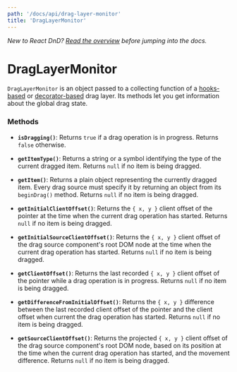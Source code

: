 ```yaml
---
path: '/docs/api/drag-layer-monitor'
title: 'DragLayerMonitor'
---
```


_New to React DnD? [Read the overview](/docs/overview) before jumping into the docs._

# DragLayerMonitor

`DragLayerMonitor` is an object passed to a collecting function of a [hooks-based](/docs/api/use-drag-layer) or [decorator-based](/docs/api/drag-layer) drag layer. Its methods let you get information about the global drag state.

### Methods

- **`isDragging()`**: Returns `true` if a drag operation is in progress. Returns `false` otherwise.

- **`getItemType()`**: Returns a string or a symbol identifying the type of the current dragged item. Returns `null` if no item is being dragged.

- **`getItem()`**: Returns a plain object representing the currently dragged item. Every drag source must specify it by returning an object from its `beginDrag()` method. Returns `null` if no item is being dragged.

- **`getInitialClientOffset()`**: Returns the `{ x, y }` client offset of the pointer at the time when the current drag operation has started. Returns `null` if no item is being dragged.

- **`getInitialSourceClientOffset()`**: Returns the `{ x, y }` client offset of the drag source component's root DOM node at the time when the current drag operation has started. Returns `null` if no item is being dragged.

- **`getClientOffset()`**: Returns the last recorded `{ x, y }` client offset of the pointer while a drag operation is in progress. Returns `null` if no item is being dragged.

- **`getDifferenceFromInitialOffset()`**: Returns the `{ x, y }` difference between the last recorded client offset of the pointer and the client offset when current the drag operation has started. Returns `null` if no item is being dragged.

- **`getSourceClientOffset()`**: Returns the projected `{ x, y }` client offset of the drag source component's root DOM node, based on its position at the time when the current drag operation has started, and the movement difference. Returns `null` if no item is being dragged.
